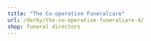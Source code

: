 ```yaml
---
title: "The Co-operative Funeralcare"
url: /derby/the-co-operative-funeralcare-4/
shop: funeral directors
---
```


